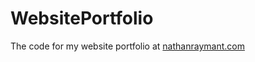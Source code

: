 # WebsitePortfolio
The code for my website portfolio at [nathanraymant.com](https://nathanraymant.com)
